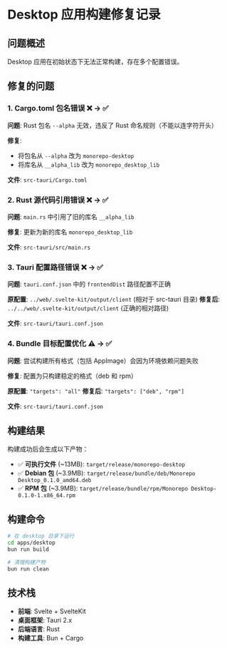 # Desktop 应用构建修复记录

## 问题概述

Desktop 应用在初始状态下无法正常构建，存在多个配置错误。

## 修复的问题

### 1. Cargo.toml 包名错误 ❌ → ✅

**问题**: Rust 包名 `--alpha` 无效，违反了 Rust 命名规则（不能以连字符开头）

**修复**: 
- 将包名从 `--alpha` 改为 `monorepo-desktop`
- 将库名从 `__alpha_lib` 改为 `monorepo_desktop_lib`

**文件**: `src-tauri/Cargo.toml`

### 2. Rust 源代码引用错误 ❌ → ✅

**问题**: `main.rs` 中引用了旧的库名 `__alpha_lib`

**修复**: 更新为新的库名 `monorepo_desktop_lib`

**文件**: `src-tauri/src/main.rs`

### 3. Tauri 配置路径错误 ❌ → ✅

**问题**: `tauri.conf.json` 中的 `frontendDist` 路径配置不正确

**原配置**: `../web/.svelte-kit/output/client` (相对于 src-tauri 目录)
**修复后**: `../../web/.svelte-kit/output/client` (正确的相对路径)

**文件**: `src-tauri/tauri.conf.json`

### 4. Bundle 目标配置优化 ⚠️ → ✅

**问题**: 尝试构建所有格式（包括 AppImage）会因为环境依赖问题失败

**修复**: 配置为只构建稳定的格式（deb 和 rpm）

**原配置**: `"targets": "all"`
**修复后**: `"targets": ["deb", "rpm"]`

**文件**: `src-tauri/tauri.conf.json`

## 构建结果

构建成功后会生成以下产物：

- ✅ **可执行文件** (~13MB): `target/release/monorepo-desktop`
- ✅ **Debian 包** (~3.9MB): `target/release/bundle/deb/Monorepo Desktop_0.1.0_amd64.deb`
- ✅ **RPM 包** (~3.9MB): `target/release/bundle/rpm/Monorepo Desktop-0.1.0-1.x86_64.rpm`

## 构建命令

```bash
# 在 desktop 目录下运行
cd apps/desktop
bun run build

# 清理构建产物
bun run clean
```

## 技术栈

- **前端**: Svelte + SvelteKit
- **桌面框架**: Tauri 2.x
- **后端语言**: Rust
- **构建工具**: Bun + Cargo

